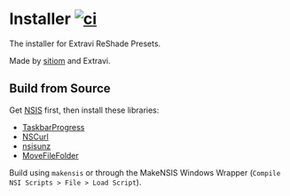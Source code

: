 # Installer [![ci](https://github.com/K8AX/Installer/actions/workflows/ci.yaml/badge.svg)](https://github.com/K8AX/Installer/actions/workflows/ci.yaml)

The installer for Extravi ReShade Presets.

Made by [sitiom](https://github.com/sitiom) and Extravi.

## Build from Source
Get [NSIS](https://nsis.sourceforge.io/Download) first, then install these libraries:

- [TaskbarProgress](http://nsis.sourceforge.net/TaskbarProgress_plug-in)
- [NSCurl](https://github.com/negrutiu/nsis-nscurl)
- [nsisunz](https://github.com/past-due/nsisunz)
- [MoveFileFolder](https://nsis.sourceforge.io/MoveFileFolder)

Build using `makensis` or through the MakeNSIS Windows Wrapper (`Compile NSI Scripts > File > Load Script`).
